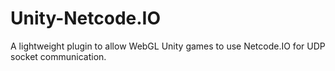 # Unity-Netcode.IO
A lightweight plugin to allow WebGL Unity games to use Netcode.IO for UDP socket communication.
